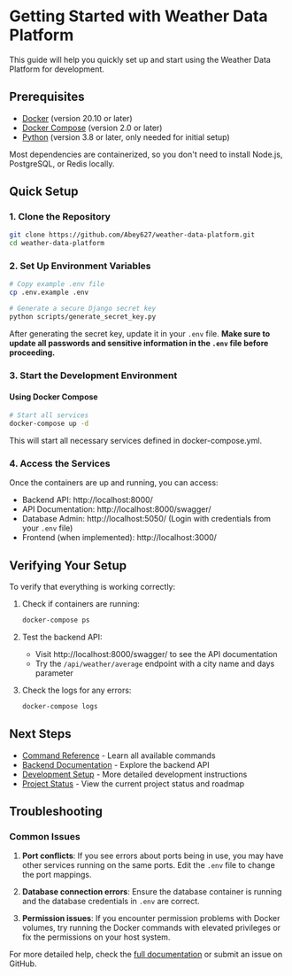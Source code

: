 # Getting Started with Weather Data Platform

This guide will help you quickly set up and start using the Weather Data Platform for development.

## Prerequisites

- [Docker](https://docs.docker.com/get-docker/) (version 20.10 or later)
- [Docker Compose](https://docs.docker.com/compose/install/) (version 2.0 or later)
- [Python](https://www.python.org/downloads/) (version 3.8 or later, only needed for initial setup)

Most dependencies are containerized, so you don't need to install Node.js, PostgreSQL, or Redis locally.

## Quick Setup

### 1. Clone the Repository

```bash
git clone https://github.com/Abey627/weather-data-platform.git
cd weather-data-platform
```

### 2. Set Up Environment Variables

```bash
# Copy example .env file
cp .env.example .env

# Generate a secure Django secret key
python scripts/generate_secret_key.py
```

After generating the secret key, update it in your `.env` file. **Make sure to update all passwords and sensitive information in the `.env` file before proceeding.**

### 3. Start the Development Environment

#### Using Docker Compose

```bash
# Start all services
docker-compose up -d
```

This will start all necessary services defined in docker-compose.yml.

### 4. Access the Services

Once the containers are up and running, you can access:

- Backend API: http://localhost:8000/
- API Documentation: http://localhost:8000/swagger/
- Database Admin: http://localhost:5050/ (Login with credentials from your `.env` file)
- Frontend (when implemented): http://localhost:3000/

## Verifying Your Setup

To verify that everything is working correctly:

1. Check if containers are running:
   ```bash
   docker-compose ps
   ```

2. Test the backend API:
   - Visit http://localhost:8000/swagger/ to see the API documentation
   - Try the `/api/weather/average` endpoint with a city name and days parameter

3. Check the logs for any errors:
   ```bash
   docker-compose logs
   ```

## Next Steps

- [Command Reference](./reference/commands.md) - Learn all available commands
- [Backend Documentation](./components/backend/overview.md) - Explore the backend API
- [Development Setup](./guides/development-setup.md) - More detailed development instructions
- [Project Status](./project/status.md) - View the current project status and roadmap

## Troubleshooting

### Common Issues

1. **Port conflicts**: If you see errors about ports being in use, you may have other services running on the same ports. Edit the `.env` file to change the port mappings.

2. **Database connection errors**: Ensure the database container is running and the database credentials in `.env` are correct.

3. **Permission issues**: If you encounter permission problems with Docker volumes, try running the Docker commands with elevated privileges or fix the permissions on your host system.

For more detailed help, check the [full documentation](./index.md) or submit an issue on GitHub.